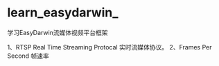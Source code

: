 # learn_easydarwin_
学习EasyDarwin流媒体视频平台框架

1、RTSP  Real Time Streaming Protocal  实时流媒体协议。
2、Frames Per Second 帧速率
